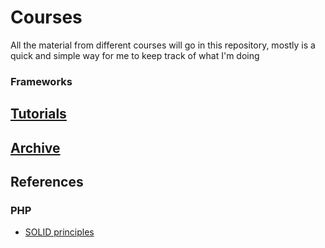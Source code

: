 # Courses

All the material from different courses will go in this repository, mostly is a quick and simple way for me to keep track of what I'm doing

### Frameworks

## [Tutorials](/Tutorials)
## [Archive](/Archive)


## References

### PHP

- [SOLID principles](/PHP/SolidPrinciples)